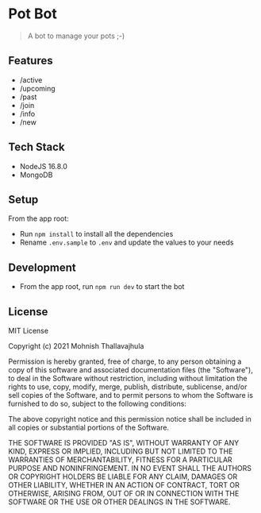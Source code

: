 # Pot Bot

> A bot to manage your pots ;-)

## Features

* /active
* /upcoming
* /past
* /join
* /info
* /new

## Tech Stack

* NodeJS 16.8.0
* MongoDB

## Setup

From the app root:

* Run `npm install` to install all the dependencies
* Rename `.env.sample` to `.env` and update the values to your needs

## Development

* From the app root, run `npm run dev` to start the bot

## License

MIT License

Copyright (c) 2021 Mohnish Thallavajhula

Permission is hereby granted, free of charge, to any person obtaining a copy
of this software and associated documentation files (the "Software"), to deal
in the Software without restriction, including without limitation the rights
to use, copy, modify, merge, publish, distribute, sublicense, and/or sell
copies of the Software, and to permit persons to whom the Software is
furnished to do so, subject to the following conditions:

The above copyright notice and this permission notice shall be included in all
copies or substantial portions of the Software.

THE SOFTWARE IS PROVIDED "AS IS", WITHOUT WARRANTY OF ANY KIND, EXPRESS OR
IMPLIED, INCLUDING BUT NOT LIMITED TO THE WARRANTIES OF MERCHANTABILITY,
FITNESS FOR A PARTICULAR PURPOSE AND NONINFRINGEMENT. IN NO EVENT SHALL THE
AUTHORS OR COPYRIGHT HOLDERS BE LIABLE FOR ANY CLAIM, DAMAGES OR OTHER
LIABILITY, WHETHER IN AN ACTION OF CONTRACT, TORT OR OTHERWISE, ARISING FROM,
OUT OF OR IN CONNECTION WITH THE SOFTWARE OR THE USE OR OTHER DEALINGS IN THE
SOFTWARE.
